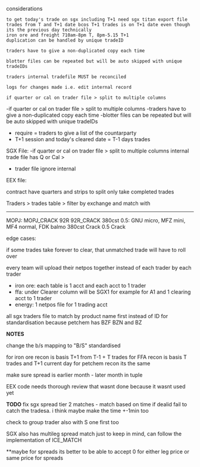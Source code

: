considerations

```
to get today's trade on sgx including T+1 need sgx titan export file trades from T and T+1 date bcos T+1 trades is on T+1 date even though its the previous day technically
iron ore and freight 710am-8pm T, 8pm-5.15 T+1
duplication can be handled by unique tradeID

traders have to give a non-duplicated copy each time

blotter files can be repeated but will be auto skipped with unique tradeIDs

traders internal tradefile MUST be reconciled

logs for changes made i.e. edit internal record

if quarter or cal on trader file > split to multiple columns
```

-if quarter or cal on trader file > split to multiple columns
-traders have to give a non-duplicated copy each time
-blotter files can be repeated but will be auto skipped with unique tradeIDs

- require = traders to give a list of the countarparty
- T+1 session and today's cleared date = T-1 days trades

SGX File:
-if quarter or cal on trader file > split to multiple columns
internal trade file has Q or Cal >

- trader file ignore internal

EEX file:

contract have quarters and strips to split
only take completed trades

Traders > trades table > filter by exchange and match with

---

MOPJ:
MOPJ_CRACK
92R
92R_CRACK
380cst
0.5: GNU micro, MFZ mini, MF4 normal, FDK balmo
380cst Crack
0.5 Crack

edge cases:

if some trades take forever to clear, that unmatched trade will have to roll over

every team will upload their netpos together instead of each trader by each trader

- iron ore: each table is 1 acct and each acct to 1 trader
- ffa: under Clearer column will be SGX1 for example for A1 and 1 clearing acct to 1 trader
- energy: 1 netpos file for 1 trading acct

all sgx traders file to match by product name first instead of ID for standardisation because petchem has BZF BZN and BZ

**NOTES**

change the b/s mapping to "B/S" standardised

for iron ore recon is basis T+1 from T-1 + T trades
for FFA recon is basis T trades and T+1 current day
for petchem recon its the same

make sure spread is earlier month - later month in tuple

EEX code needs thorough review that wasnt done because it wasnt used yet

**TODO**
fix sgx spread tier 2 matches - match based on time if dealid fail to catch the tradesa. i think maybe make the time +-1min too

check to group trader also with S one first too

SGX also has multileg spread match just to keep in mind, can follow the implementation of ICE_MATCH

\*\*maybe for spreads its better to be able to accept 0 for either leg price or same price for spreads

